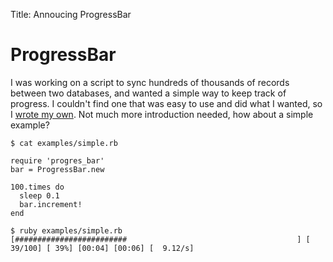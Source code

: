 Title: Annoucing ProgressBar

# ProgressBar

I was working on a script to sync hundreds of thousands of records
between two databases, and wanted a simple way to keep track of
progress. I couldn't find one that was easy to use and did what I
wanted, so I [wrote my own][github]. Not much more introduction needed, how about
a simple example?

    $ cat examples/simple.rb

    require 'progres_bar'
    bar = ProgressBar.new

    100.times do
      sleep 0.1
      bar.increment!
    end

    $ ruby examples/simple.rb
    [#########################                                      ] [ 39/100] [ 39%] [00:04] [00:06] [  9.12/s]


[github]: https://github.com/paul/progress_bar

